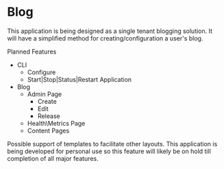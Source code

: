 # Blog
This application is being designed as a single tenant blogging solution.
It will have a simplified method for creating/configuration a user's blog.

Planned Features 
* CLI
  * Configure
  * Start|Stop|Status|Restart Application
* Blog
  * Admin Page
    * Create
    * Edit
    * Release
  * Health\Metrics Page
  * Content Pages
  
Possible support of templates to facilitate other layouts.
This application is being developed for personal use so this feature will likely be on hold till completion of all major features.